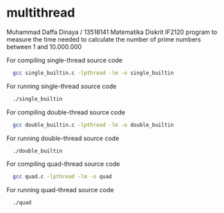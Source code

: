 # multithread

Muhammad Daffa Dinaya / 13518141
Matematika Diskrit IF2120
program to measure the time needed to calculate the number of prime numbers between 1 and 10.000.000

For compiling single-thread source code
```bash
  gcc single_builtin.c -lpthread -lm -o single_builtin
```
For running single-thread source code
```bash
  ./single_builtin
```
For compiling double-thread source code
```bash
  gcc double_builtin.c -lpthread -lm -o double_builtin
```
For running double-thread source code
```bash
  ./double_builtin
```
For compiling quad-thread source code
```bash
  gcc quad.c -lpthread -lm -o quad
```
For running quad-thread source code
```bash
  ./quad
```
